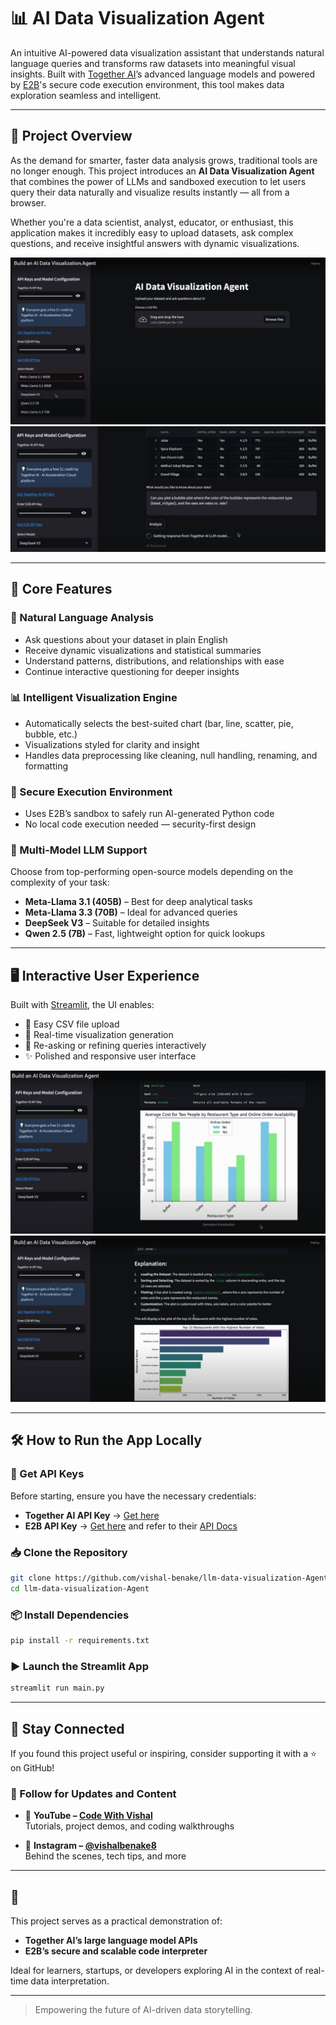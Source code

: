 # 📊 AI Data Visualization Agent

An intuitive AI-powered data visualization assistant that understands natural language queries and transforms raw datasets into meaningful visual insights. Built with [Together AI](https://www.together.ai/)’s advanced language models and powered by [E2B](https://e2b.dev/)'s secure code execution environment, this tool makes data exploration seamless and intelligent.

---

## 🚀 Project Overview

As the demand for smarter, faster data analysis grows, traditional tools are no longer enough. This project introduces an **AI Data Visualization Agent** that combines the power of LLMs and sandboxed execution to let users query their data naturally and visualize results instantly — all from a browser.

Whether you're a data scientist, analyst, educator, or enthusiast, this application makes it incredibly easy to upload datasets, ask complex questions, and receive insightful answers with dynamic visualizations.

![AI Data Visualization Agent](img/demo1.jpg)
![AI Data Visualization Agent](img/demo2.jpg)

---

## 🎯 Core Features

### 💬 Natural Language Analysis  
- Ask questions about your dataset in plain English  
- Receive dynamic visualizations and statistical summaries  
- Understand patterns, distributions, and relationships with ease  
- Continue interactive questioning for deeper insights

### 📊 Intelligent Visualization Engine  
- Automatically selects the best-suited chart (bar, line, scatter, pie, bubble, etc.)  
- Visualizations styled for clarity and insight  
- Handles data preprocessing like cleaning, null handling, renaming, and formatting

### 🔐 Secure Execution Environment  
- Uses E2B’s sandbox to safely run AI-generated Python code  
- No local code execution needed — security-first design

### 🧠 Multi-Model LLM Support  
Choose from top-performing open-source models depending on the complexity of your task:
- **Meta-Llama 3.1 (405B)** – Best for deep analytical tasks  
- **Meta-Llama 3.3 (70B)** – Ideal for advanced queries  
- **DeepSeek V3** – Suitable for detailed insights  
- **Qwen 2.5 (7B)** – Fast, lightweight option for quick lookups  

---

## 🖥 Interactive User Experience

Built with [Streamlit](https://streamlit.io), the UI enables:
- 📁 Easy CSV file upload  
- 📌 Real-time visualization generation  
- 🔄 Re-asking or refining queries interactively  
- ✨ Polished and responsive user interface

![AI Data Visualization Agent](img/demo3.jpg)
![AI Data Visualization Agent](img/demo4.jpg)

---

## 🛠️ How to Run the App Locally

### 🔑 Get API Keys
Before starting, ensure you have the necessary credentials:
- **Together AI API Key** → [Get here](https://api.together.ai/signin)  
- **E2B API Key** → [Get here](https://e2b.dev) and refer to their [API Docs](https://e2b.dev/docs/legacy/getting-started/api-key)

### 📥 Clone the Repository

```bash
git clone https://github.com/vishal-benake/llm-data-visualization-Agent.git
cd llm-data-visualization-Agent
```

### 📦 Install Dependencies

```bash
pip install -r requirements.txt
```

### ▶️ Launch the Streamlit App

```bash
streamlit run main.py
```

---

## 📣 Stay Connected

If you found this project useful or inspiring, consider supporting it with a ⭐ on GitHub!

### 🔗 Follow for Updates and Content

- 🎥 **YouTube – [Code With Vishal](https://www.youtube.com/@Code-With-Vishal)**  
  Tutorials, project demos, and coding walkthroughs

- 📸 **Instagram – [@vishalbenake8](https://www.instagram.com/vishalbenake8)**  
  Behind the scenes, tech tips, and more

---

## 🙌 

This project serves as a practical demonstration of:
- **Together AI’s large language model APIs**
- **E2B’s secure and scalable code interpreter**

Ideal for learners, startups, or developers exploring AI in the context of real-time data interpretation.

---

> Empowering the future of AI-driven data storytelling.
